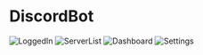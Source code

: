 # DiscordBot



![LoggedIn](https://user-images.githubusercontent.com/62704491/121243604-2cfb8080-c89e-11eb-86eb-47d8712525a2.png)
![ServerList](https://user-images.githubusercontent.com/62704491/121243606-2d941700-c89e-11eb-8ec0-f5b40fff47e9.png)
![Dashboard](https://user-images.githubusercontent.com/62704491/121243609-2e2cad80-c89e-11eb-8e4d-fb59a5a6163e.png)
![Settings](https://user-images.githubusercontent.com/62704491/121243607-2e2cad80-c89e-11eb-952a-f09e6a13a3c4.png)
